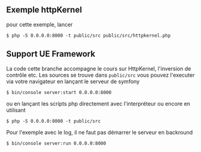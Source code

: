## Exemple httpKernel
pour cette exemple, lancer

    $ php -S 0.0.0.0:8000 -t public/src public/src/httpkernel.php
    
## Support UE Framework
La code cette branche accompagne le cours sur HttpKernel, l'inversion de contrôle etc.
Les sources se trouve dans ```public/src``` vous pouvez l'executer via votre navigateur en 
lançant le serveur de symfony

    $ bin/console server:start 0.0.0.0:8000
ou en lançant les scripts php directement avec l'interpréteur ou encore en utilisant 

    $ php -S 0.0.0.0:8000 -t public/src

Pour l'exemple avec le log, il ne faut pas démarrer le serveur en backround

    $ bin/console server:run 0.0.0.0:8000